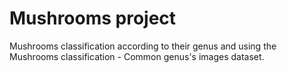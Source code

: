 # Mushrooms project

Mushrooms classification according to their genus and using the Mushrooms classification - Common genus's images dataset.
